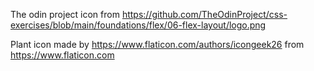 The odin project icon from https://github.com/TheOdinProject/css-exercises/blob/main/foundations/flex/06-flex-layout/logo.png

Plant icon made by https://www.flaticon.com/authors/icongeek26 from https://www.flaticon.com